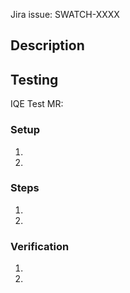 
<!-- Replace XXXX with the issue number. Issue will be auto-linked -->
Jira issue: SWATCH-XXXX

## Description
<!-- Provide a description of this PR.  Try to provide answers to "what", "how",
and "why" -->

## Testing
<!--
When possible, please use commands a developer can directly paste or modify
-->
IQE Test MR: <!-- IQE MR link here -->

### Setup
<!-- Add any steps required to set up the test case -->
1.
1.

### Steps
<!-- Enter each step of the test below -->
1.
1.

### Verification
<!-- Enter the steps needed to verify the test passed -->
1.
1.
